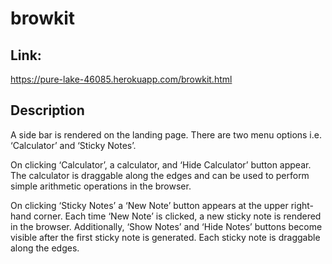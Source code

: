 # browkit

## Link: 
https://pure-lake-46085.herokuapp.com/browkit.html 

## Description
 A side bar is rendered on the landing page. There are two menu options i.e. ‘Calculator’ and ‘Sticky Notes’. 
 
 On clicking ‘Calculator’, a calculator, and ‘Hide Calculator’ button appear. The calculator is draggable along the edges and can be used to perform simple arithmetic operations in the browser. 
 
 On clicking ‘Sticky Notes’ a ‘New Note’ button appears at the upper right-hand corner. Each time ‘New Note’ is clicked, a new sticky note is rendered in the browser. Additionally, ‘Show Notes’ and ‘Hide Notes’ buttons become visible after the first sticky note is generated. Each sticky note is draggable along the edges.
